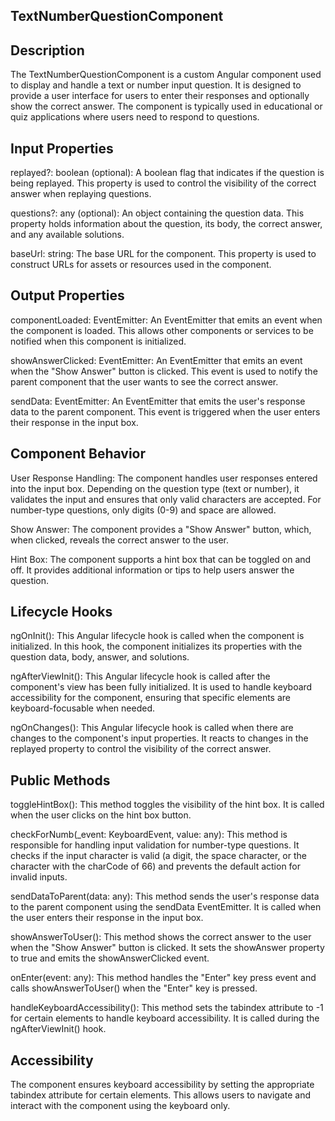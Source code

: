 ## TextNumberQuestionComponent

## Description
The TextNumberQuestionComponent is a custom Angular component used to display and handle a text or number input question. It is designed to provide a user interface for users to enter their responses and optionally show the correct answer. The component is typically used in educational or quiz applications where users need to respond to questions.

## Input Properties
replayed?: boolean (optional): A boolean flag that indicates if the question is being replayed. This property is used to control the visibility of the correct answer when replaying questions.

questions?: any (optional): An object containing the question data. This property holds information about the question, its body, the correct answer, and any available solutions.

baseUrl: string: The base URL for the component. This property is used to construct URLs for assets or resources used in the component.

## Output Properties
componentLoaded: EventEmitter<any>: An EventEmitter that emits an event when the component is loaded. This allows other components or services to be notified when this component is initialized.

showAnswerClicked: EventEmitter<any>: An EventEmitter that emits an event when the "Show Answer" button is clicked. This event is used to notify the parent component that the user wants to see the correct answer.

sendData: EventEmitter<any>: An EventEmitter that emits the user's response data to the parent component. This event is triggered when the user enters their response in the input box.

## Component Behavior
User Response Handling: The component handles user responses entered into the input box. Depending on the question type (text or number), it validates the input and ensures that only valid characters are accepted. For number-type questions, only digits (0-9) and space are allowed.

Show Answer: The component provides a "Show Answer" button, which, when clicked, reveals the correct answer to the user.

Hint Box: The component supports a hint box that can be toggled on and off. It provides additional information or tips to help users answer the question.

## Lifecycle Hooks
ngOnInit(): This Angular lifecycle hook is called when the component is initialized. In this hook, the component initializes its properties with the question data, body, answer, and solutions.

ngAfterViewInit(): This Angular lifecycle hook is called after the component's view has been fully initialized. It is used to handle keyboard accessibility for the component, ensuring that specific elements are keyboard-focusable when needed.

ngOnChanges(): This Angular lifecycle hook is called when there are changes to the component's input properties. It reacts to changes in the replayed property to control the visibility of the correct answer.

## Public Methods
toggleHintBox(): This method toggles the visibility of the hint box. It is called when the user clicks on the hint box button.

checkForNumb(_event: KeyboardEvent, value: any): This method is responsible for handling input validation for number-type questions. It checks if the input character is valid (a digit, the space character, or the character with the charCode of 66) and prevents the default action for invalid inputs.

sendDataToParent(data: any): This method sends the user's response data to the parent component using the sendData EventEmitter. It is called when the user enters their response in the input box.

showAnswerToUser(): This method shows the correct answer to the user when the "Show Answer" button is clicked. It sets the showAnswer property to true and emits the showAnswerClicked event.

onEnter(event: any): This method handles the "Enter" key press event and calls showAnswerToUser() when the "Enter" key is pressed.

handleKeyboardAccessibility(): This method sets the tabindex attribute to -1 for certain elements to handle keyboard accessibility. It is called during the ngAfterViewInit() hook.

## Accessibility
The component ensures keyboard accessibility by setting the appropriate tabindex attribute for certain elements. This allows users to navigate and interact with the component using the keyboard only.